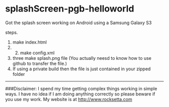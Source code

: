 splashScreen-pgb-helloworld
=================

Got the splash screen working on Android using a Samsung Galaxy S3

steps.
1. make index.html
2. 2. make config.xml
3. three make splash.png file (You actually neesd to know how to use github to transfer the file.)
4. If using a private build then the file is just contained in your zipped folder







************************************************************************************************************

###Disclaimer: I spend my time getting complex things working in simple ways. I have no idea if I am doing anything correctly so please beware if you use my work. My website is at http://www.rocksetta.com
